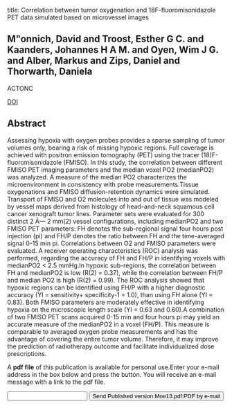 title: Correlation between tumor oxygenation and 18F-fluoromisonidazole PET data simulated based on microvessel images

## M"onnich, David and Troost, Esther G C. and Kaanders, Johannes H A M. and Oyen, Wim J G. and Alber, Markus and Zips, Daniel and Thorwarth, Daniela
ACTONC

<a href="https://doi.org/10.3109/0284186X.2013.812796">DOI</a>

## Abstract
Assessing hypoxia with oxygen probes provides a sparse sampling of tumor volumes only, bearing a risk of missing hypoxic regions. Full coverage is achieved with positron emission tomography (PET) using the tracer (18)F-fluoromisonidazole (FMISO). In this study, the correlation between different FMISO PET imaging parameters and the median voxel PO2 (medianPO2) was analyzed. A measure of the median PO2 characterizes the microenvironment in consistency with probe measurements.Tissue oxygenations and FMISO diffusion-retention dynamics were simulated. Transport of FMISO and O2 molecules into and out of tissue was modeled by vessel maps derived from histology of head-and-neck squamous cell cancer xenograft tumor lines. Parameter sets were evaluated for 300 distinct 2 Ã— 2 mm(2) vessel configurations, including medianPO2 and two FMISO PET parameters: FH denotes the sub-regional signal four hours post injection (pi) and FH/P denotes the ratio between FH and the time-averaged signal 0-15 min pi. Correlations between O2 and FMISO parameters were evaluated. A receiver operating characteristics (ROC) analysis was performed, regarding the accuracy of FH and FH/P in identifying voxels with medianPO2 < 2.5 mmHg.In hypoxic sub-regions, the correlation between FH and medianPO2 is low (R(2) = 0.37), while the correlation between FH/P and median PO2 is high (R(2) = 0.99). The ROC analysis showed that hypoxic regions can be identified using FH/P with a higher diagnostic accuracy (YI = sensitivity+ specificity-1 = 1.0), than using FH alone (YI = 0.83). Both FMISO parameters are moderately effective in identifying hypoxia on the microscopic length scale (YI = 0.63 and 0.60).A combination of two FMISO PET scans acquired 0-15 min and four hours pi may yield an accurate measure of the medianPO2 in a voxel (FH/P). This measure is comparable to averaged oxygen probe measurements and has the advantage of covering the entire tumor volume. Therefore, it may improve the prediction of radiotherapy outcome and facilitate individualized dose prescriptions.

A <b>pdf file</b> of this publication is available for personal use.Enter your e-mail address in the box below and press the button. You will receive an e-mail message with a link to the pdf file.
<form action="sender.php">  <input type="text" name="email">  <input type="submit" value="Send Published version:Moe13.pdf:PDF by e-mail"></form>